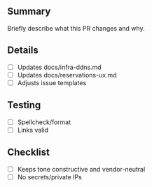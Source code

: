 ## Summary
Briefly describe what this PR changes and why.

## Details
- [ ] Updates docs/infra-ddns.md
- [ ] Updates docs/reservations-ux.md
- [ ] Adjusts issue templates

## Testing
- [ ] Spellcheck/format
- [ ] Links valid

## Checklist
- [ ] Keeps tone constructive and vendor-neutral
- [ ] No secrets/private IPs
